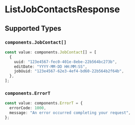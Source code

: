 # ListJobContactsResponse


## Supported Types

### `components.JobContact[]`

```typescript
const value: components.JobContact[] = [
  {
    uuid: "123e4567-fec0-401e-8ebe-22b564bc273b",
    editDate: "YYYY-MM-DD HH:MM:SS",
    jobUuid: "123e4567-62e3-4ef4-bd60-22b564b2f64b",
  },
];
```

### `components.ErrorT`

```typescript
const value: components.ErrorT = {
  errorCode: 1000,
  message: "An error occurred completing your request",
};
```

